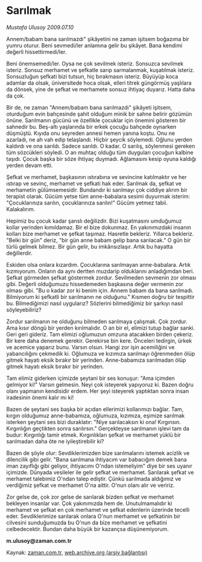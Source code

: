 # Sarılmak

*Mustafa Ulusoy 2009.07.10*

<tr><td class="metin" colspan="2" style="padding-top: 20px; padding-left: 5px; padding-right: 10px;">Annem/babam bana sarılmazdı" şikâyetini ne zaman işitsem boğazıma bir yumru oturur.  Beni sevmedi/ler anlamına gelir bu şikâyet. Bana kendimi değerli hissettirmedi/ler.</td></tr><tr><td class="metin" colspan="2" style="padding-top: 20px; padding-left: 5px; padding-right: 10px;"><p>Beni önemsemedi/ler. Oysa ne çok sevilmek isteriz. Sonsuzca sevilmek isteriz. Sonsuz merhamet ve şefkatle sarıp sarmalanmak, kuşatılmak isteriz. Sonsuzluğun şefkati bizi tutsun, hiç bırakmasın isteriz. Büyüyüp koca adamlar da olsak, üniversitede hoca olsak, elleri titrek güngörmüş yaşlılara da dönsek, yine de şefkat ve merhamete sonsuz ihtiyaç duyarız. Hatta daha da çok.
<p>Bir de, ne zaman "Annem/babam bana sarılmazdı" şikâyeti işitsem, oturduğum evin bahçesinde şahit olduğum minik bir sahne belirir gözümün önüne. Sarılmanın gücünü ve özellikle çocuklar için önemini gösteren bir sahnedir bu. Beş-altı yaşlarında bir erkek çocuğu bahçede oynarken düşmüştü. Kıyıda onu seyreden annesi hemen yanına koştu. Onu ne azarladı, ne ah vah edip telaşlandı. Hiçbir şeycik söylemedi. Oğlunu yerden kaldırdı ve ona sarıldı. Sadece sarıldı. O kadar. O sarılış, söylenmesi gereken tüm sözcükleri söyledi. O an muhtaç olduğu tüm duyguları çocuğun kalbine taşıdı. Çocuk başka bir söze ihtiyaç duymadı. Ağlamasını kesip oyuna kaldığı yerden devam etti.
<p>Şefkat ve merhamet, başkasının ıstırabına ve sevincine katılmaktır ve her ıstırap ve sevinç, merhamet ve şefkati hak eder. Sarılmak da, şefkat ve merhametin gülümsemesidir. Bundandır ki sarılmayı çok ciddiye alırım bir terapist olarak. Gücüm yetse tüm anne-babalara sesimi duyurmak isterim: "Çocuklarınıza sarılın, çocuklarınıza sarılın!" Gücüm yetmez tabii. Kalakalırım.
<p>Hepimiz bu çocuk kadar şanslı değilizdir. Bizi kuşatmasını umduğumuz kollar yerinden kımıldamaz. Bir el bize dokunmaz. En yakınımızdaki insanın kolları bize merhamet ve şefkat taşımaz. Hasretle bekleriz. Yıllarca bekleriz. "Belki bir gün" deriz, "bir gün anne babam gelip bana sarılacak." O gün bir türlü gelmek bilmez. Bir gün gelir, bu imkânsızlaşır. Artık bu hayatta değillerdir. 
<p>Eskiden olsa onlara kızardım. Çocuklarına sarılmayan anne-babalara. Artık kızmıyorum. Onların da aynı dertten muzdarip olduklarını anladığımdan beri. Şefkat görmeden şefkat göstermek zordur. Sevilmeden sevmenin zor olması gibi. Değerli olduğumuzu hissedemeden başkasına değer vermenin zor olması gibi. "Bu o kadar zor ki benim için. Annem babam da bana sarılmadı. Bilmiyorum ki şefkatli bir sarılmanın ne olduğunu." Kısmen doğru bir tespittir bu. Bilmediğimizi nasıl uygularız? Sözlerini bilmediğimiz bir şarkıyı nasıl söyleyebiliriz?
<p>Zordur sarılmanın ne olduğunu bilmeden sarılmaya çalışmak. Çok zordur. Ama kısır döngü bir yerden kırılmalıdır. O an bir el, elimizi tutup bağlar sanki. Geri geri gideriz. Tam elimizi oğlumuzun omzuna atacakken birden çekeriz. Bir kere daha denemek gerekir. Gerekirse bin kere. Önceleri tedirgin, ürkek ve acemice yaparız bunu. Varsın olsun. Hangi zor işin acemiliğini ve yabancılığını çekmedik ki. Oğlumuza ve kızımıza sarılmayı öğrenmeden ölüp gitmek hayatı eksik bırakır bir yerinden. Anne-babamıza sarılmadan ölüp gitmek hayatı eksik bırakır bir yerinden.
<p>Tam elimiz giderken içimizde şeytani bir ses konuşur: "Ama içimden gelmiyor ki!" Varsın gelmesin. Neyi çok isteyerek yapıyoruz ki. Bazen doğru olanı yapmanın kendisidir erdem. Her şeyi isteyerek yaptıktan sonra insan iradesinin önemi kalır mı ki!
<p>Bazen de şeytani ses başka bir açıdan ellerimizi kollarımızı bağlar. Tam, kırgın olduğumuz anne-babamıza, oğlumuza, kızımıza, eşimize sarılmak isterken şeytani ses bizi duraklatır: "Niye sarılacaksın ki ona! Kırgınsın. Kırgınlığın geçtikten sonra sarılırsın." Gerçekteyse sarılmanın işlevi tam da budur: Kırgınlığı tamir etmek. Kırgınlıkları şefkat ve merhamet yüklü bir sarılmadan daha öte ne iyileştirebilir ki?
<p>Bazen de şöyle olur: Sevdiklerimizden bize sarılmalarını istemek acizlik ve dilencilik gibi gelir. "Bana sarılmana ihtiyacım var babacığım demek bana iman zayıflığı gibi geliyor, ihtiyacımı O'ndan istemeliyim" diye bir ses uyanır içimizde. Dünyada vesileler ile gelir şefkat ve merhamet. Sarılarak şefkat ve merhamet talebimiz O'ndan talep ediştir. Çünkü sarılmada aldığımız ve verdiğimiz şefkat ve merhamet O'na aittir. O'nun olanı alır ve veririz.
<p>Zor gelse de, çok zor gelse de sarılarak bizden şefkat ve merhamet bekleyen insanlar var. Çok yakınımızda hem de. Unutulmamalıdır ki merhamet ve şefkat en çok merhamet ve şefkat edenlerin üzerinde tecelli eder. Sevdiklerimize sarılarak onlara O'nun merhamet ve şefkatinin bir cilvesini sunduğumuzda bu O'nun da bize merhamet ve şefkatini celbedecektir. Bundan daha büyük bir kazançsa düşünemiyorum.
<p><b>m.ulusoy@zaman.com.tr</b><br/></p></p></p></p></p></p></p></p></p></p></p></td></tr>

Kaynak: [zaman.com.tr](http://zaman.com.tr/yazar.do?yazino=867610), [web.archive.org (arşiv bağlantısı)](http://web.archive.org/web/20090717064827/http://www.zaman.com.tr:80/yazar.do?yazino=867610)
